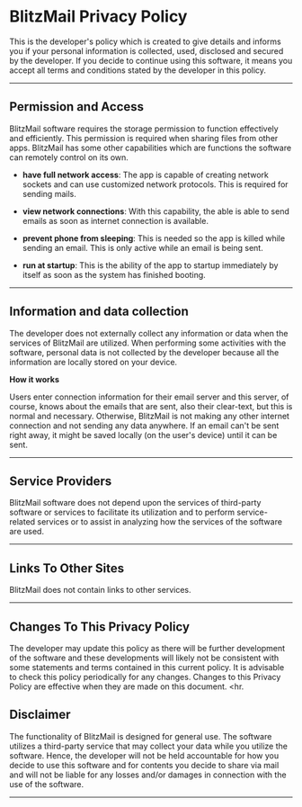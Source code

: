 # BlitzMail Privacy Policy
This is the developer's policy which is created to give details and informs you if your personal information is collected, used, disclosed and secured by the developer. If you decide to continue using this software, it means you accept all terms and conditions stated by the developer in this policy. <hr>

## Permission and Access

BlitzMail software requires the storage permission to function effectively and efficiently. This permission is required when sharing files from other apps.
BlitzMail has some other capabilities which are functions the software can remotely control on its own.

- **have full network access**: The app is capable of creating network sockets and can use customized network protocols. This is required for sending mails.

- **view network connections**: With this capability, the able is able to send emails as soon as internet connection is available.

- **prevent phone from sleeping**: This is needed so the app is killed while sending an email. This is only active while an email is being sent.
- **run at startup**: This is the ability of the app to startup immediately by itself as soon as the system has finished booting.

<hr>

## Information and data collection

The developer does not externally collect any information or data when the services of BlitzMail are utilized. When performing some activities with the software, personal data is not collected by the developer because all the information are locally stored on your device. 

**How it works**

Users enter connection information for their email server and this server, of course, knows about the emails that are sent, also their clear-text, but this is normal and necessary. Otherwise, BlitzMail is not making any other internet connection and not sending any data anywhere.
If an email can't be sent right away, it might be saved locally (on the user's device) until it can be sent.

<hr>

## Service Providers

BlitzMail software does not depend upon the services of third-party software or services to facilitate its utilization and to perform service-related services or to assist in analyzing how the services of the software are used. <hr>


## Links To Other Sites

BlitzMail does not contain links to other services. <hr>

## Changes To This Privacy Policy

The developer may update this policy as there will be further development of the software and these developments will likely not be consistent with some statements and terms contained in this current policy.
It is advisable to check this policy periodically for any changes. Changes to this Privacy Policy are effective when they are made on this document. <hr.

## Disclaimer

The functionality of BlitzMail is designed for general use. The software utilizes a third-party service that may collect your data while you utilize the software. Hence, the developer will not be held accountable for how you decide to use this software and for contents you decide to share via mail and will not be liable for any losses and/or damages in connection with the use of the software. <hr>

